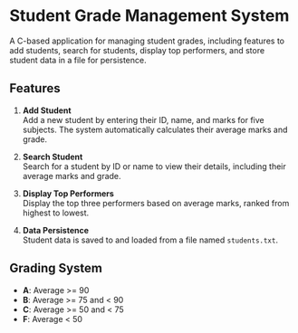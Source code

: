# Student Grade Management System

A C-based application for managing student grades, including features to add students, search for students, display top performers, and store student data in a file for persistence.

## Features

1. **Add Student**  
   Add a new student by entering their ID, name, and marks for five subjects. The system automatically calculates their average marks and grade.

2. **Search Student**  
   Search for a student by ID or name to view their details, including their average marks and grade.

3. **Display Top Performers**  
   Display the top three performers based on average marks, ranked from highest to lowest.

4. **Data Persistence**  
   Student data is saved to and loaded from a file named `students.txt`.

## Grading System

- **A**: Average >= 90
- **B**: Average >= 75 and < 90
- **C**: Average >= 50 and < 75
- **F**: Average < 50

